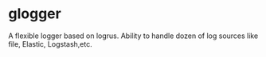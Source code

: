 # glogger
A flexible logger based on logrus. Ability to handle dozen of log sources like file, Elastic, Logstash,etc.
